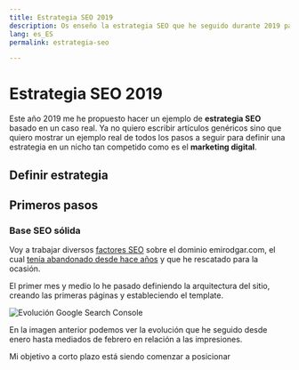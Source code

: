 ```yaml
---
title: Estrategia SEO 2019
description: Os enseño la estrategia SEO que he seguido durante 2019 para posicionarme
lang: es_ES
permalink: estrategia-seo

---
```


# Estrategia SEO 2019

Este año 2019 me he propuesto hacer un ejemplo de **estrategia SEO** basado en un caso real. Ya no quiero escribir artículos genéricos sino que quiero mostrar un ejemplo real de todos los pasos a seguir para definir una estrategia en un nicho tan competido como es el **marketing digital**.

## Definir estrategia

## Primeros pasos

### Base SEO sólida

Voy a trabajar diversos [factores SEO](factores-se) sobre el dominio emirodgar.com, el cual [tenía abandonado desde hace años](https://twitter.com/Emirodgar/status/1095273190971113473) y que he rescatado para la ocasión.

El primer mes y medio lo he pasado definiendo la arquitectura del sitio, creando las primeras páginas y estableciendo el template.

![Evolución Google Search Console](https://i.imgur.com/MVStSCU.png)

En la imagen anterior podemos ver la evolución que he seguido desde enero hasta mediados de febrero en relación a las impresiones.

Mi objetivo a corto plazo está siendo comenzar a posicionar


<!--stackedit_data:
eyJoaXN0b3J5IjpbLTE5ODQ1NDczMzksLTU4MDAzNDg1NSwtMT
Y2NjU1NzY0MF19
-->